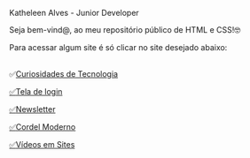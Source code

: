 
Katheleen Alves - Junior Developer

<p>Seja bem-vind@, ao meu repositório público de HTML e CSS!🤓</p>
Para acessar algum site é só clicar no site desejado abaixo:<br><br>

✅<a href="https://katheleenalves.github.io/html-css/site-android/android.html" target="blank">Curiosidades de Tecnologia<br>

✅<a href="https://katheleenalves.github.io/html-css/site-tela-login/index.html" target="blank">Tela de login<br>

✅<a href="https://katheleenalves.github.io/html-css/site-inscricao/index.html" target="blank">Newsletter<br>

✅<a href="https://katheleenalves.github.io/html-css/site-cordelmoderno/index.html" target="blank">Cordel Moderno
<br>

✅<a href="https://katheleenalves.github.io/html-css/site-videos/" target="blank">Vídeos em Sites
<br>
